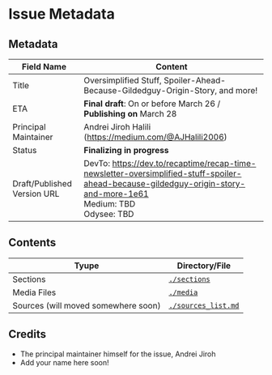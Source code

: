 # Issue Metadata

## Metadata

| Field Name | Content |
| --- | --- |
| Title | Oversimplified Stuff, Spoiler-Ahead-Because-Gildedguy-Origin-Story, and more! |
| ETA | **Final draft**: On or before March 26 / **Publishing on** March 28 |
| Principal Maintainer | Andrei Jiroh Halili (https://medium.com/@AJHalili2006) |
| Status | **Finalizing in progress** |
| Draft/Published Version URL | DevTo: <https://dev.to/recaptime/recap-time-newsletter-oversimplified-stuff-spoiler-ahead-because-gildedguy-origin-story-and-more-1e61> <br/>Medium: TBD <br/> Odysee: TBD |

## Contents

| Tyupe | Directory/File |
| --- | --- |
| Sections | [`./sections`](./sections) |
| Media Files | [`./media`](./files) |
| Sources (will moved somewhere soon) | [`./sources_list.md`](./sources_list.md) |

## Credits

- The principal maintainer himself for the issue, Andrei Jiroh
- Add your name here soon!
